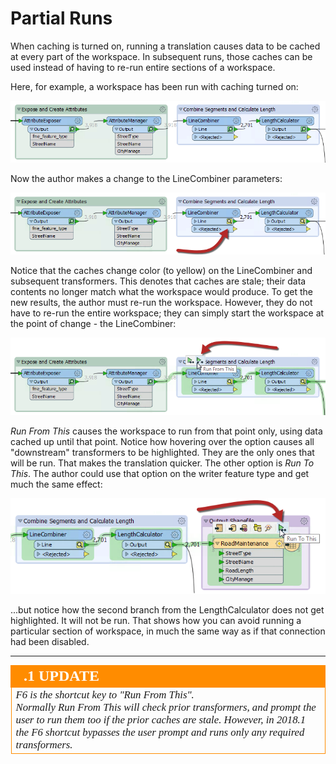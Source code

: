 <!--For 2018 this content is fine, since this is new functionality. For 2019 it should be expanded on to be truly more advanced-->

# Partial Runs #

When caching is turned on, running a translation causes data to be cached at every part of the workspace. In subsequent runs, those caches can be used instead of having to re-run entire sections of a workspace.

Here, for example, a workspace has been run with caching turned on:

![](./Images/Img2.047.GreenCaching.png)

Now the author makes a change to the LineCombiner parameters:

![](./Images/Img2.048.YellowCaching.png)

Notice that the caches change color (to yellow) on the LineCombiner and subsequent transformers. This denotes that caches are stale; their data contents no longer match what the workspace would produce.
To get the new results, the author must re-run the workspace. However, they do not have to re-run the entire workspace; they can simply start the workspace at the point of change - the LineCombiner:

![](./Images/Img2.049.RunFromThis.png)

_Run From This_ causes the workspace to run from that point only, using data cached up until that point. Notice how hovering over the option causes all "downstream" transformers to be highlighted. They are the only ones that will be run. That makes the translation quicker.
The other option is _Run To This_. The author could use that option on the writer feature type and get much the same effect:

![](./Images/Img2.050.RunToThis.png)

...but notice how the second branch from the LengthCalculator does not get highlighted. It will not be run. That shows how you can avoid running a particular section of workspace, in much the same way as if that connection had been disabled.

---

<!--Updated Section--> 

<table style="border-spacing: 0px">
<tr>
<td style="vertical-align:middle;background-color:darkorange;border: 2px solid darkorange">
<i class="fa fa-bolt fa-lg fa-pull-left fa-fw" style="color:white;padding-right: 12px;vertical-align:text-top"></i>
<span style="color:white;font-size:x-large;font-weight: bold;font-family:serif">.1 UPDATE</span>
</td>
</tr>

<tr>
<td style="border: 1px solid darkorange">
<span style="font-family:serif; font-style:italic; font-size:larger">
F6 is the shortcut key to "Run From This". 
<br>Normally Run From This will check prior transformers, and prompt the user to run them too if the prior caches are stale. However, in 2018.1 the F6 shortcut bypasses the user prompt and runs only any required transformers.
</span>
</td>
</tr>
</table>